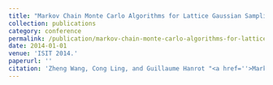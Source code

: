 ```yaml
---
title: "Markov Chain Monte Carlo Algorithms for Lattice Gaussian Sampling"
collection: publications
category: conference
permalink: /publication/markov-chain-monte-carlo-algorithms-for-lattice-gaussian-sampling
date: 2014-01-01
venue: 'ISIT 2014.'
paperurl: ''
citation: 'Zheng Wang, Cong Ling, and Guillaume Hanrot "<a href=''>Markov Chain Monte Carlo Algorithms for Lattice Gaussian Sampling</a>", ISIT 2014.'
---
```

